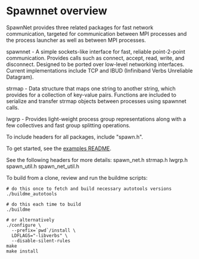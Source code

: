 # Spawnnet overview
SpawnNet provides three related packages for fast network communication,
targeted for communication between MPI processes and the process
launcher as well as between MPI processes.

spawnnet - A simple sockets-like interface for fast, reliable
point-2-point communication.  Provides calls such as connect,
accept, read, write, and disconnect.  Designed to be ported
over low-level networking interfaces.  Current implementations
include TCP and IBUD (Infiniband Verbs Unreliable Datagram).

strmap - Data structure that maps one string to another string,
which provides for a collection of key-value pairs.  Functions
are included to serialize and transfer strmap objects between
processes using spawnnet calls.

lwgrp - Provides light-weight process group representations
along with a few collectives and fast group splitting operations.

To include headers for all packages, include "spawn.h".

To get started, see the [examples README](examples/README.md).

See the following headers for more details:
  spawn_net.h
  strmap.h
  lwgrp.h
  spawn_util.h
  spawn_net_util.h
  
To build from a clone, review and run the buildme scripts:

````
# do this once to fetch and build necessary autotools versions
./buildme_autotools

# do this each time to build
./buildme

# or alternatively
./configure \
  --prefix=`pwd`/install \
  LDFLAGS="-libverbs" \
  --disable-silent-rules
make
make install
````

